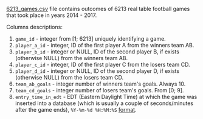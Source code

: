 [6213_games.csv](https://github.com/AdamStelmaszczyk/ranking/blob/master/data/6213_games.csv) file contains outcomes of 6213 real table football games that took place in years 2014 - 2017.

Columns descriptions:

1. `game_id` - integer from [1; 6213] uniquely identifying a game.
2. `player_a_id` - integer, ID of the first player A from the winners team AB.
3. `player_b_id` - integer or NULL, ID of the second player B, if exists (otherwise NULL) from the winners team AB.
4. `player_c_id` - integer, ID of the first player C from the losers team CD.
5. `player_d_id` - integer or NULL, ID of the second player D, if exists (otherwise NULL) from the losers team CD.
6. `team_ab_goals` - integer number of winners team's goals. Always 10.
7. `team_cd_goals` - integer number of losers team's goals. From [0; 9].
8. `entry_time_in_edt` - EDT (Eastern Daylight Time) at which the game was inserted into a database (which is usually a couple of seconds/minutes after the game ends), `%Y-%m-%d %H:%M:%S` [format](http://strftime.org).
